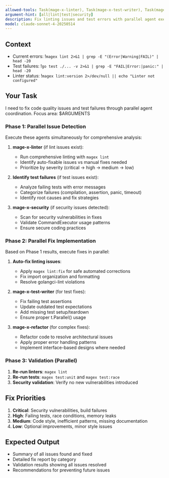 ```yaml
---
allowed-tools: Task(mage-x-linter), Task(mage-x-test-writer), Task(mage-x-security), Task(mage-x-refactor), Bash(magex lint:*), Bash(magex test:*), Bash(go test:*), Read, Write, MultiEdit, Grep, Glob, LS
argument-hint: [all|lint|test|security]
description: Fix linting issues and test errors with parallel agent execution
model: claude-sonnet-4-20250514
---
```


## Context
- Current errors: !`magex lint 2>&1 | grep -E "(Error|Warning|FAIL)" | head -20`
- Test failures: !`go test ./... -v 2>&1 | grep -E "FAIL|Error:|panic:" | head -20`
- Linter status: !`magex lint:version 2>/dev/null || echo "Linter not configured"`

## Your Task

I need to fix code quality issues and test failures through parallel agent coordination. Focus area: $ARGUMENTS

### Phase 1: Parallel Issue Detection
Execute these agents simultaneously for comprehensive analysis:

1. **mage-x-linter** (if lint issues exist):
   - Run comprehensive linting with `magex lint`
   - Identify auto-fixable issues vs manual fixes needed
   - Prioritize by severity (critical → high → medium → low)

2. **Identify test failures** (if test issues exist):
   - Analyze failing tests with error messages
   - Categorize failures (compilation, assertion, panic, timeout)
   - Identify root causes and fix strategies

3. **mage-x-security** (if security issues detected):
   - Scan for security vulnerabilities in fixes
   - Validate CommandExecutor usage patterns
   - Ensure secure coding practices

### Phase 2: Parallel Fix Implementation
Based on Phase 1 results, execute fixes in parallel:

1. **Auto-fix linting issues**:
   - Apply `magex lint:fix` for safe automated corrections
   - Fix import organization and formatting
   - Resolve golangci-lint violations

2. **mage-x-test-writer** (for test fixes):
   - Fix failing test assertions
   - Update outdated test expectations
   - Add missing test setup/teardown
   - Ensure proper t.Parallel() usage

3. **mage-x-refactor** (for complex fixes):
   - Refactor code to resolve architectural issues
   - Apply proper error handling patterns
   - Implement interface-based designs where needed

### Phase 3: Validation (Parallel)
1. **Re-run linters**: `magex lint`
2. **Re-run tests**: `magex test:unit` and `magex test:race`
3. **Security validation**: Verify no new vulnerabilities introduced

## Fix Priorities
1. **Critical**: Security vulnerabilities, build failures
2. **High**: Failing tests, race conditions, memory leaks
3. **Medium**: Code style, inefficient patterns, missing documentation
4. **Low**: Optional improvements, minor style issues

## Expected Output
- Summary of all issues found and fixed
- Detailed fix report by category
- Validation results showing all issues resolved
- Recommendations for preventing future issues
